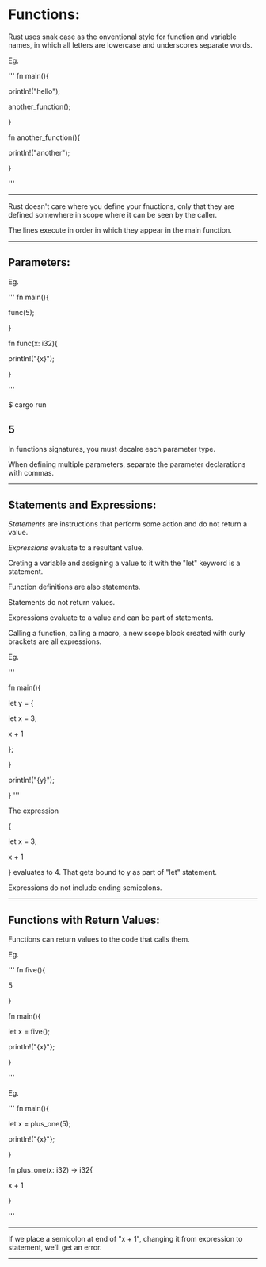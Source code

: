 # Functions:

Rust uses snak case as the onventional style for function and variable names, in which all letters are lowercase and underscores separate words.

Eg.

'''
fn main(){

  println!("hello");
  
  another_function();
  
}

fn another_function(){

  println!("another");
  
}

'''

----------------

Rust doesn't care where you define your fnuctions, only that they are defined somewhere in scope where it can be seen by the caller.

The lines execute in order in which they appear in the main function.

--------------

## Parameters:

Eg.

'''
fn main(){

  func(5);

}

fn func(x: i32){

  println!("{x}");

}

'''

$ cargo run

5
------------

In functions signatures, you must decalre each parameter type.

When defining multiple parameters, separate the parameter declarations with commas.

-------------

## Statements and Expressions:

_Statements_ are instructions that perform some action and do not return a value.

_Expressions_ evaluate to a resultant value.

Creting a variable and assigning a value to it with the "let" keyword is a statement.

Function definitions are also statements.

Statements do not return values.

Expressions evaluate to a value and can be part of statements.

Calling a function, calling a macro, a new scope block created with curly brackets are all expressions.

Eg.

'''

fn main(){

  let y = {
  
   let x = 3;
    
   x + 1
    
  };
  
}

println!("{y}");
  
}
'''

The expression

{

let x = 3;
  
x + 1
  
}
evaluates to 4. That gets bound to y as part of "let" statement.

Expressions do not include ending semicolons.

-------------

## Functions with Return Values:

Functions can return values to the code that calls them.

Eg.

'''
fn five(){

  5
  
}

fn main(){

  let x = five();

  println!("{x}"};

}

'''

Eg. 

'''
fn main(){

  let x = plus_one(5);

  println!("{x}"};

}

fn plus_one(x: i32) -> i32{

  x + 1

}

'''

----------------

If we place a semicolon at end of "x + 1", changing it from expression to statement, we'll get an error.

----------------

